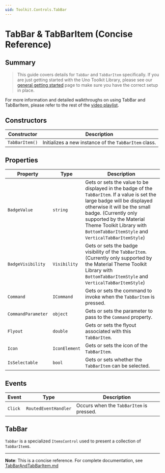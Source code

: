 ```yaml
---
uid: Toolkit.Controls.TabBar
---
```


# TabBar & TabBarItem (Concise Reference)

## Summary

> This guide covers details for `TabBar` and `TabBarItem` specifically. If you are just getting started with the Uno Toolkit Library, please see our [general getting started](../getting-started.md) page to make sure you have the correct setup in place.
>
For more information and detailed walkthroughs on using TabBar and TabBarItem, please refer to the rest of the [video playlist](https://www.youtube.com/playlist?list=PLl_OlDcUya9qONoKVz4uGGsEeDbGuaIo_).

## Constructors

| Constructor    | Description                                           |
|----------------|-------------------------------------------------------|
| `TabBarItem()` | Initializes a new instance of the `TabBarItem` class. |

## Properties

| Property           | Type          | Description                                                                                                                                                                                                                                                                                    |
|--------------------|---------------|------------------------------------------------------------------------------------------------------------------------------------------------------------------------------------------------------------------------------------------------------------------------------------------------|
| `BadgeValue`       | `string`      | Gets or sets the value to be displayed in the badge of the `TabBarItem`. If a value is set the large badge will be displayed otherwise it will be the small badge. (Currently only supported by the Material Theme Toolkit Library with `BottomTabBarItemStyle` and `VerticalTabBarItemStyle`) |
| `BadgeVisibility`  | `Visibility`  | Gets or sets the badge visibility of the `TabBarItem`. (Currently only supported by the Material Theme Toolkit Library with `BottomTabBarItemStyle` and `VerticalTabBarItemStyle`)                                                                                                             |
| `Command`          | `ICommand`    | Gets or sets the command to invoke when the `TabBarItem` is pressed.                                                                                                                                                                                                                           |
| `CommandParameter` | `object`      | Gets or sets the parameter to pass to the `Command` property.                                                                                                                                                                                                                                  |
| `Flyout`           | `double`      | Gets or sets the flyout associated with this `TabBarItem`.                                                                                                                                                                                                                                     |
| `Icon`             | `IconElement` | Gets or sets the icon of the `TabBarItem`.                                                                                                                                                                                                                                                     |
| `IsSelectable`     | `bool`        | Gets or sets whether the `TabBarItem` can be selected.                                                                                                                                                                                                                                         |

## Events

| Event   | Type                 | Description                              |
|---------|----------------------|------------------------------------------|
| `Click` | `RoutedEventHandler` | Occurs when the `TabBarItem` is pressed. |

## TabBar

`TabBar` is a specialized `ItemsControl` used to present a collection of `TabBarItem`s.

---

**Note**: This is a concise reference. 
For complete documentation, see [TabBarAndTabBarItem.md](TabBarAndTabBarItem.md)